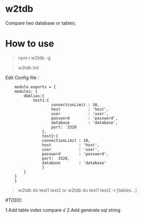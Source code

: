 # w2tdb 
Compare two database or tables;

# How to use 
> npm i w2tdb -g

> w2tdb init 


Edit Config file :
```
    module.exports = {    
    modules: {
        dbAlias:{
            test1:{
                    connectionLimit : 10,
                    host            : 'host',
                    user            : 'user',
                    password        : 'password',
                    database        : 'database',
                    port:  3320
                },
                test2:{
                connectionLimit : 10,
                host            : 'host',
                user            : 'user',
                password        : 'password',
                port:  3320,
                database        : 'database'
                }
        }
    }
    }
```
>w2tdb do test1 test2  or w2tdb do test1 test2 -t [tables...]


#TODO:

1.Add table index  compare  √
2.Add generate sql string